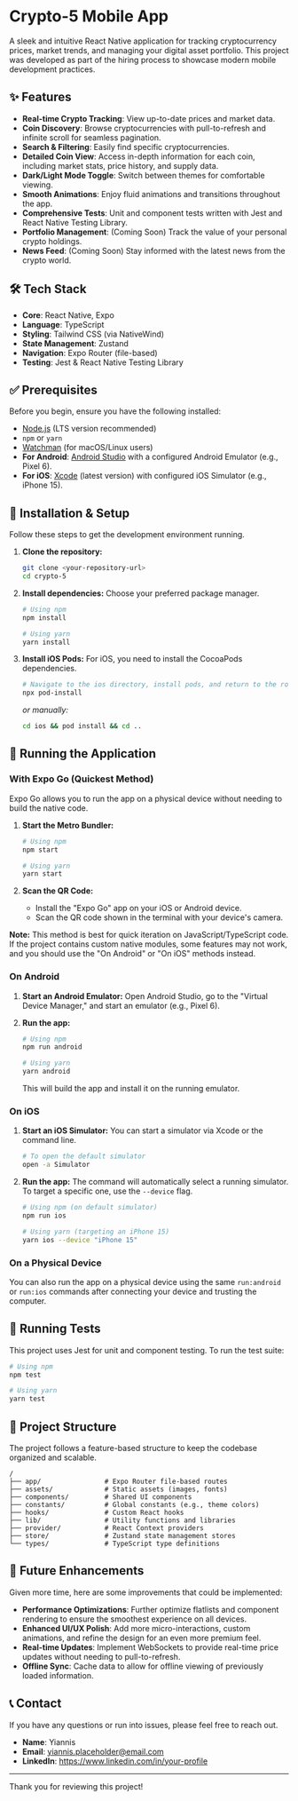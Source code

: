 # Crypto-5 Mobile App

A sleek and intuitive React Native application for tracking cryptocurrency prices, market trends, and managing your digital asset portfolio. This project was developed as part of the hiring process to showcase modern mobile development practices.

## ✨ Features

- **Real-time Crypto Tracking**: View up-to-date prices and market data.
- **Coin Discovery**: Browse cryptocurrencies with pull-to-refresh and infinite scroll for seamless pagination.
- **Search & Filtering**: Easily find specific cryptocurrencies.
- **Detailed Coin View**: Access in-depth information for each coin, including market stats, price history, and supply data.
- **Dark/Light Mode Toggle**: Switch between themes for comfortable viewing.
- **Smooth Animations**: Enjoy fluid animations and transitions throughout the app.
- **Comprehensive Tests**: Unit and component tests written with Jest and React Native Testing Library.
- **Portfolio Management**: (Coming Soon) Track the value of your personal crypto holdings.
- **News Feed**: (Coming Soon) Stay informed with the latest news from the crypto world.

## 🛠️ Tech Stack

- **Core**: React Native, Expo
- **Language**: TypeScript
- **Styling**: Tailwind CSS (via NativeWind)
- **State Management**: Zustand
- **Navigation**: Expo Router (file-based)
- **Testing**: Jest & React Native Testing Library

## ✅ Prerequisites

Before you begin, ensure you have the following installed:

- [Node.js](https://nodejs.org/) (LTS version recommended)
- `npm` or `yarn`
- [Watchman](https://facebook.github.io/watchman/) (for macOS/Linux users)
- **For Android**: [Android Studio](https://developer.android.com/studio) with a configured Android Emulator (e.g., Pixel 6).
- **For iOS**: [Xcode](https://developer.apple.com/xcode/) (latest version) with configured iOS Simulator (e.g., iPhone 15).

## 🚀 Installation & Setup

Follow these steps to get the development environment running.

1.  **Clone the repository:**
    ```bash
    git clone <your-repository-url>
    cd crypto-5
    ```

2.  **Install dependencies:**
    Choose your preferred package manager.

    ```bash
    # Using npm
    npm install

    # Using yarn
    yarn install
    ```

3.  **Install iOS Pods:**
    For iOS, you need to install the CocoaPods dependencies.

    ```bash
    # Navigate to the ios directory, install pods, and return to the root
    npx pod-install
    ```
    *or manually:*
    ```bash
    cd ios && pod install && cd ..
    ```

## 🏃 Running the Application

### With Expo Go (Quickest Method)

Expo Go allows you to run the app on a physical device without needing to build the native code.

1.  **Start the Metro Bundler:**
    ```bash
    # Using npm
    npm start

    # Using yarn
    yarn start
    ```

2.  **Scan the QR Code:**
    - Install the "Expo Go" app on your iOS or Android device.
    - Scan the QR code shown in the terminal with your device's camera.

**Note:** This method is best for quick iteration on JavaScript/TypeScript code. If the project contains custom native modules, some features may not work, and you should use the "On Android" or "On iOS" methods instead.

### On Android

1.  **Start an Android Emulator:**
    Open Android Studio, go to the "Virtual Device Manager," and start an emulator (e.g., Pixel 6).

2.  **Run the app:**
    ```bash
    # Using npm
    npm run android

    # Using yarn
    yarn android
    ```
    This will build the app and install it on the running emulator.

### On iOS

1.  **Start an iOS Simulator:**
    You can start a simulator via Xcode or the command line.

    ```bash
    # To open the default simulator
    open -a Simulator
    ```

2.  **Run the app:**
    The command will automatically select a running simulator. To target a specific one, use the `--device` flag.

    ```bash
    # Using npm (on default simulator)
    npm run ios

    # Using yarn (targeting an iPhone 15)
    yarn ios --device "iPhone 15"
    ```

### On a Physical Device

You can also run the app on a physical device using the same `run:android` or `run:ios` commands after connecting your device and trusting the computer.

## 🧪 Running Tests

This project uses Jest for unit and component testing. To run the test suite:

```bash
# Using npm
npm test

# Using yarn
yarn test
```

## 📂 Project Structure

The project follows a feature-based structure to keep the codebase organized and scalable.

```
/
├── app/                # Expo Router file-based routes
├── assets/             # Static assets (images, fonts)
├── components/         # Shared UI components
├── constants/          # Global constants (e.g., theme colors)
├── hooks/              # Custom React hooks
├── lib/                # Utility functions and libraries
├── provider/           # React Context providers
├── store/              # Zustand state management stores
└── types/              # TypeScript type definitions
```

## 🔮 Future Enhancements

Given more time, here are some improvements that could be implemented:

- **Performance Optimizations**: Further optimize flatlists and component rendering to ensure the smoothest experience on all devices.
- **Enhanced UI/UX Polish**: Add more micro-interactions, custom animations, and refine the design for an even more premium feel.
- **Real-time Updates**: Implement WebSockets to provide real-time price updates without needing to pull-to-refresh.
- **Offline Sync**: Cache data to allow for offline viewing of previously loaded information.

## 📞 Contact

If you have any questions or run into issues, please feel free to reach out.

- **Name**: Yiannis
- **Email**: <yiannis.placeholder@email.com>
- **LinkedIn**: <https://www.linkedin.com/in/your-profile>

---
Thank you for reviewing this project!